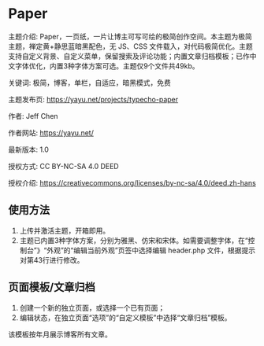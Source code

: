 # Paper

主题介绍: Paper，一页纸，一片让博主可写可绘的极简创作空间。本主题为极简主题，禅定黄+静思蓝暗黑配色，无 JS、CSS 文件载入，对代码极简优化。主题支持自定义背景、自定义菜单，保留搜索及评论功能；内置文章归档模板；已作中文字体优化，内置3种字体方案可选。主题仅9个文件共49kb。

关键词: 极简，博客，单栏，自适应，暗黑模式，免费

主题发布页: https://yayu.net/projects/typecho-paper

作者: Jeff Chen

作者网站: https://yayu.net/

最新版本: 1.0

授权方式: CC BY-NC-SA 4.0 DEED

授权介绍: https://creativecommons.org/licenses/by-nc-sa/4.0/deed.zh-hans


## 使用方法

1. 上传并激活主题，开箱即用。
2. 主题已内置3种字体方案，分别为雅黑、仿宋和宋体。如需要调整字体，在“控制台”》“外观”的“编辑当前外观”页签中选择编辑 header.php 文件，根据提示对第43行进行修改。


## 页面模板/文章归档

1. 创建一个新的独立页面，或选择一个已有页面；
2. 编辑状态，在独立页面“选项”的“自定义模板”中选择“文章归档”模板。

该模板按年月展示博客所有文章。